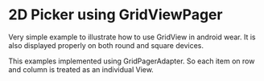 # 2D Picker using GridViewPager
 
Very simple example to illustrate how to use GridView in android wear. It is also displayed properly on both round and square devices.
 
This examples implemented using GridPagerAdapter. So each item on row and column is treated as an individual View.